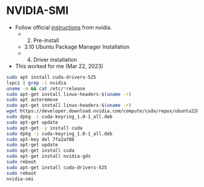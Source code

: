 # NVIDIA-SMI
* Follow official [instructions](https://docs.nvidia.com/cuda/cuda-installation-guide-linux/index.html#) from nvidia.
    - 2. Pre-install
    - 3.10 Ubuntu Package Manager Installation
    - 4. Driver installation
* This worked for me (Mar 22, 2023)
```bash
sudo apt install cuda-drivers-525
lspci | grep -i nvidia
uname -m && cat /etc/*release
sudo apt-get install linux-headers-$(uname -r)
sudo apt autoremove
sudo apt-get install linux-headers-$(uname -r)
wget https://developer.download.nvidia.com/compute/cuda/repos/ubuntu2204/x86_64/cuda-keyring_1.0-1_all.deb
sudo dpkg -i cuda-keyring_1.0-1_all.deb
sudo apt-get update
sudo apt-get -y install cuda
sudo dpkg -i cuda-keyring_1.0-1_all.deb
sudo apt-key del 7fa2af80
sudo apt-get update
sudo apt-get install cuda
sudo apt-get install nvidia-gds
sudo reboot
sudo apt-get install cuda-drivers-525
sudo reboot
nvidia-smi
```